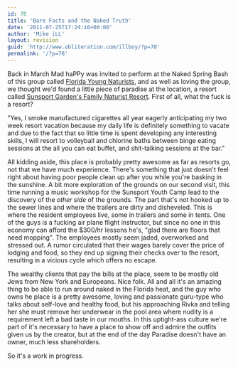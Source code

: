```yaml
---
id: 78
title: 'Bare Facts and the Naked Truth'
date: '2011-07-25T17:24:16+00:00'
author: 'Mike iLL'
layout: revision
guid: 'http://www.obliteration.com/illboy/?p=78'
permalink: '/?p=78'
---
```


Back in March Mad haPPy was invited to perform at the Naked Spring Bash of this group called <a title="Florida Young Naturists" href="http://www.floridayoungnaturists.com" target="_blank">Florida Young Naturists</a>, and as well as loving the group, we thought we'd found a little piece of paradise at the location, a resort called <a title="Sunsport Gardens" href="http://www.sunsportgardens.com" target="_blank">Sunsport Garden's Family Naturist Resort</a>. First of all, what the fuck is a resort?

"Yes, I smoke manufactured cigarettes all year eagerly anticipating my two week resort vacation because my daily life is definitely something to vacate and due to the fact that so little time is spent developing any interesting skills, I will resort to volleyball and chlorine baths between binge eating sessions at the all you can eat buffet, and shit-talking sessions at the bar."

All kidding aside, this place is probably pretty awesome as far as resorts go, not that we have much experience. There's something that just doesn't feel right about having poor people clean up after you while you're basking in the sunshine. A bit more exploration of the grounds on our second visit, this time running a music workshop for the Sunsport Youth Camp lead to the discovery of the <em>other side</em> of the grounds. The part that's not hooked up to the sewer lines and where the trailers are dirty and disheveled. This is where the resident employees live, some in trailers and some in tents. One of the guys is a fucking air plane flight instructor, but since no one in this economy can afford the $300/hr lessons he's, "glad there are floors that need mopping". The employees mostly seem jaded, overworked and stressed out. A rumor circulated that their wages barely cover the price of lodging and food, so they end up signing their checks over to the resort, resulting in a vicious cycle which offers no escape.

The wealthy clients that pay the bills at the place, seem to be mostly old Jews from New York and Europeans. Nice folk. All and all it's an amazing thing to be able to run around naked in the Florida heat, and the guy who owns he place is a pretty awesome, loving and passionate guru-type who talks about self-love and healthy food, but his approaching Rivka and telling her she must remove her underwear in the pool area where nudity is a requirement left a bad taste in our mouths. In this uptight-ass culture we're part of it's necessary to have a place to show off and admire the outfits given us by the creator, but at the end of the day Paradise doesn't have an owner, much less shareholders.

So it's a work in progress.